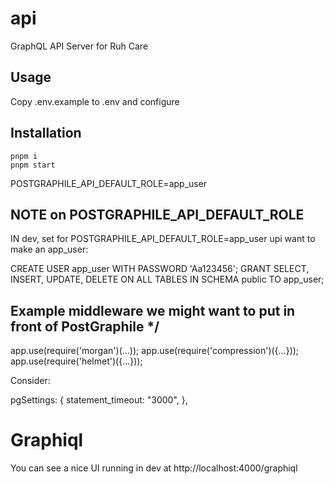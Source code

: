 # api

GraphQL API Server for Ruh Care

## Usage

Copy .env.example to .env and configure

## Installation

```
pnpm i
pnpm start
```

POSTGRAPHILE_API_DEFAULT_ROLE=app_user

## NOTE on POSTGRAPHILE_API_DEFAULT_ROLE

IN dev, set for POSTGRAPHILE_API_DEFAULT_ROLE=app_user upi want to make an app_user:

CREATE USER app_user WITH PASSWORD 'Aa123456';
GRANT SELECT, INSERT, UPDATE, DELETE ON ALL TABLES IN SCHEMA public TO app_user;

## Example middleware we might want to put in front of PostGraphile \*/

app.use(require('morgan')(...));
app.use(require('compression')({...}));
app.use(require('helmet')({...}));

Consider:

pgSettings: {
statement_timeout: "3000",
},

# Graphiql

You can see a nice UI running in dev at http://localhost:4000/graphiql

